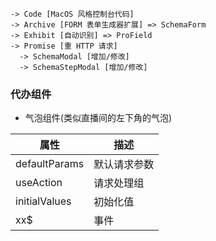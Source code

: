 ```shell
-> Code [MacOS 风格控制台代码]
-> Archive [FORM 表单生成器扩展] => SchemaForm
-> Exhibit [自动识别] => ProField
-> Promise [重 HTTP 请求]
  -> SchemaModal [增加/修改]
  -> SchemaStepModal [增加/修改]
```

### 代办组件

- 气泡组件(类似直播间的左下角的气泡)

| 属性          | 描述         |
| ------------- | ------------ |
| defaultParams | 默认请求参数 |
| useAction     | 请求处理组   |
| initialValues | 初始化值     |
| xx$           | 事件         |
